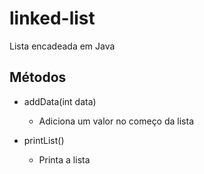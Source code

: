 # linked-list
Lista encadeada em Java

## Métodos

* addData(int data)
  - Adiciona um valor no começo da lista
  
* printList()
  - Printa a lista
